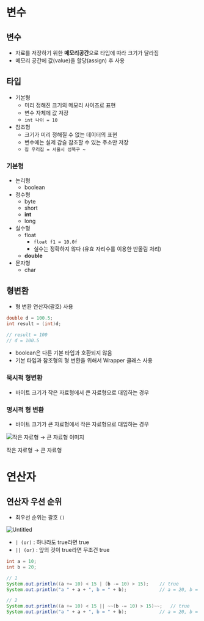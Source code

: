 # 변수

## 변수

- 자료를 저장하기 위한 **메모리공간**으로 타입에 따라 크기가 달라짐
- 메모리 공간에 값(value)을 할당(assign) 후 사용

## 타입

- 기본형
    - 미리 정해진 크기의 메모리 사이즈로 표현
    - 변수 자체에 값 저장
    - `int 나이 = 10`
- 참조형
    - 크기가 미리 정해질 수 없는 데이터의 표현
    - 변수에는 실제 갑슬 참조할 수 있는 주소만 저장
    - `집 우리집 = 서울시 성북구 ~`

### 기본형

- 논리형
    - boolean
- 정수형
    - byte
    - short
    - **int**
    - long
- 실수형
    - float
        - `float f1 = 10.0f`
        - 실수는 정확하지 않다 (유효 자리수를 이용한 반올림 처리)
    - **double**
- 문자형
    - char

## 형변환

- 형 변환 연산자(괄호) 사용

```java
double d = 100.5;
int result = (int)d;

// result = 100
// d = 100.5
```

- boolean은 다른 기본 타입과 호환되지 않음
- 기본 타입과 참조형의 형 변환을 위해서 Wrapper 클래스 사용

### 묵시적 형변환

- 바이트 크기가 작은 자료형에서 큰 자료형으로 대입하는 경우

### 명시적 형 변환

- 바이트 크기가 큰 자료형에서 작은 자료형으로 대입하는 경우

![작은 자료형 → 큰 자료형](https://s3-us-west-2.amazonaws.com/secure.notion-static.com/de4c67ec-36c1-4e29-9a2c-b0ddb81f1517/Untitled.png)
이미지

작은 자료형 → 큰 자료형

# 연산자

## 연산자 우선 순위

- 최우선 순위는 괄호 `()`

![Untitled](https://s3-us-west-2.amazonaws.com/secure.notion-static.com/4bf9d1da-03c6-494f-8193-a53089eea0d3/Untitled.png)

- `| (or)` : 하나라도 true라면 true
- `|| (or)` : 앞의 것이 true라면 무조건 true

```java
int a = 10;
int b = 20;

// 1
System.out.println((a += 10) < 15 | (b -= 10) > 15);    // true
System.out.println("a " + a + ", b = " + b);            // a = 20, b = 10    

// 2
System.out.println((a += 10) < 15 || ~~(b -= 10) > 15)~~;   // true
System.out.println("a " + a + ", b = " + b);            // a = 20, b = 20    
```

